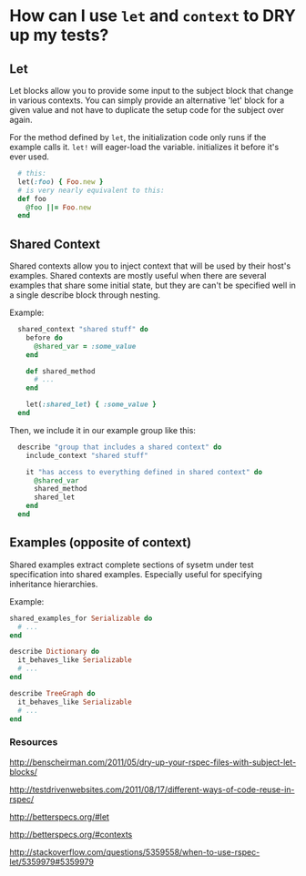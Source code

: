 # How can I use <code>let</code> and <code>context</code> to DRY up my tests?

## Let
Let blocks allow you to provide some input to the subject block that change in various contexts.  You can simply provide an alternative 'let' block for a given value and not have to duplicate the setup code for the subject over again.

For the method defined by <code>let</code>, the initialization code only runs if the example calls it.  <code>let!</code> will eager-load the variable. initializes it before it's ever used.

```ruby
  # this:
  let(:foo) { Foo.new }
  # is very nearly equivalent to this:
  def foo
    @foo ||= Foo.new
  end
```

## Shared Context
Shared contexts allow you to inject context that will be used by their host's examples. Shared contexts are mostly useful when there are several examples that share some initial state, but they are can't be specified well in a single describe block through nesting.

Example:
```ruby
  shared_context "shared stuff" do
    before do
      @shared_var = :some_value
    end

    def shared_method
      # ...
    end

    let(:shared_let) { :some_value }
  end
```
Then, we include it in our example group like this:
```ruby
  describe "group that includes a shared context" do
    include_context "shared stuff"

    it "has access to everything defined in shared context" do
      @shared_var
      shared_method
      shared_let
    end
  end
```
## Examples (opposite of context)
Shared examples extract complete sections of sysetm under test specification into shared examples. Especially useful for specifying inheritance hierarchies.

Example:
```ruby
shared_examples_for Serializable do
  # ...
end

describe Dictionary do
  it_behaves_like Serializable
  # ...
end

describe TreeGraph do
  it_behaves_like Serializable
  # ...
end
```
### Resources
http://benscheirman.com/2011/05/dry-up-your-rspec-files-with-subject-let-blocks/

http://testdrivenwebsites.com/2011/08/17/different-ways-of-code-reuse-in-rspec/

http://betterspecs.org/#let

http://betterspecs.org/#contexts

http://stackoverflow.com/questions/5359558/when-to-use-rspec-let/5359979#5359979
